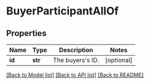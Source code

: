 # BuyerParticipantAllOf

## Properties
Name | Type | Description | Notes
------------ | ------------- | ------------- | -------------
**id** | **str** | The buyers&#39;s ID. | [optional] 

[[Back to Model list]](../README.md#documentation-for-models) [[Back to API list]](../README.md#documentation-for-api-endpoints) [[Back to README]](../README.md)


